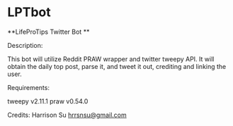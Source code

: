 # LPTbot

**LifeProTips Twitter Bot
**

Description:

This bot will utilize Reddit PRAW wrapper and twitter tweepy API. It will obtain the daily top post, parse it, and tweet it out, crediting and linking the user.

Requirements:

tweepy v2.11.1
praw v0.54.0

Credits:
Harrison Su
hrrsnsu@gmail.com
